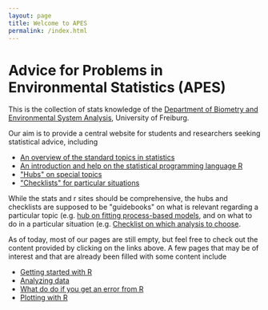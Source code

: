 ```yaml
---
layout: page
title: Welcome to APES
permalink: /index.html
---
```


Advice for Problems in Environmental Statistics (APES)
====

This is the collection of stats knowledge of the [Department of Biometry and Environmental System Analysis](http://www.biom.uni-freiburg.de/), University of Freiburg. 

Our aim is to provide a central website for students and researchers seeking statistical advice, including

* [An overview of the standard topics in statistics](http://biometry.github.io/APES/Stats/)
* [An introduction and help on the statistical programming language R](http://biometry.github.io/APES/R/)
* ["Hubs" on special topics](http://biometry.github.io/APES/Hubs/)
* ["Checklists" for particular situations](http://biometry.github.io/APES/Checklists/)

While the stats and r sites should be comprehensive, the hubs and checklists are supposed to be "guidebooks" on what is relevant regarding a particular topic (e.g. [hub on fitting process-based models](http://biometry.github.io/APES/Hubs/hub-fittingProcessBasedModels.html), and on what to do in a particular situation  (e.g. [Checklist on which analysis to choose](http://biometry.github.io/APES/checklists/whichAnalysis.html).

As of today, most of our pages are still empty, but feel free to check out the content provided by clicking on the links above. A few pages that may be of interest and that are already been filled with some content include 

* [Getting started with R](http://biometry.github.io/APES/R/R10-gettingStarted.html)
* [Analyzing data](http://biometry.github.io/APES/checklists/analysingData.html)
*	[What do do if you get an error from R](http://biometry.github.io/APES/R/R80-solvingProblems.html)
*	[Plotting with R](http://biometry.github.io/APES/R/R40-plottingInR.html)

